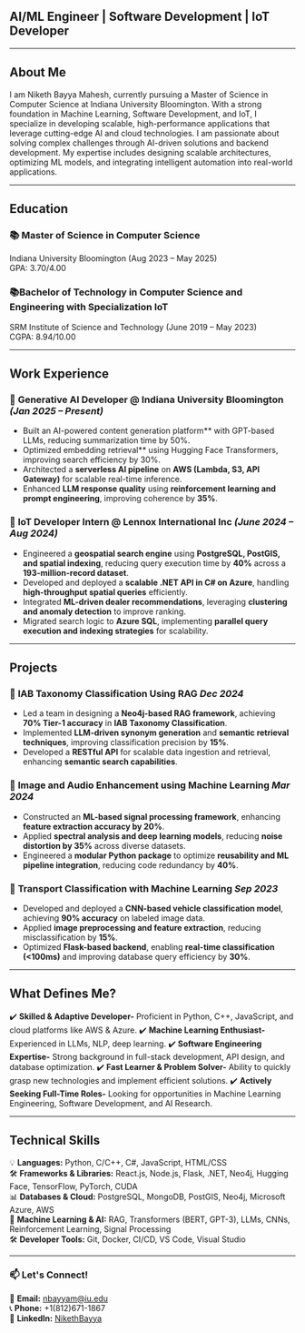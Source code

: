## AI/ML Engineer | Software Development | IoT Developer 

---
## **About Me**
I am Niketh Bayya Mahesh, currently pursuing a Master of Science in Computer Science at Indiana University Bloomington. With a strong foundation in Machine Learning, Software Development, and IoT, I specialize in developing scalable, high-performance applications that leverage cutting-edge AI and cloud technologies. I am passionate about solving complex challenges through AI-driven solutions and backend development. My expertise includes designing scalable architectures, optimizing ML models, and integrating intelligent automation into real-world applications.

---
## **Education**  
### 📚 **Master of Science in Computer Science** 
Indiana University Bloomington (Aug 2023 – May 2025)  
GPA: 3.70/4.00 

### 📚**Bachelor of Technology in Computer Science and Engineering with Specialization IoT**  
SRM Institute of Science and Technology (June 2019 – May 2023)  
CGPA: 8.94/10.00

---
## **Work Experience**  
### 🔹 **Generative AI Developer @ Indiana University Bloomington** *(Jan 2025 – Present)*  
- Built an AI-powered content generation platform** with GPT-based LLMs, reducing summarization time by 50%.  
- Optimized embedding retrieval** using Hugging Face Transformers, improving search efficiency by 30%.  
- Architected a **serverless AI pipeline** on **AWS (Lambda, S3, API Gateway)** for scalable real-time inference.  
- Enhanced **LLM response quality** using **reinforcement learning and prompt engineering**, improving coherence by **35%**.  

### 🔹 **IoT Developer Intern @ Lennox International Inc** *(June 2024 – Aug 2024)*  
- Engineered a **geospatial search engine** using **PostgreSQL, PostGIS, and spatial indexing**, reducing query execution time by **40%** across a **193-million-record dataset**.  
- Developed and deployed a **scalable .NET API in C# on Azure**, handling **high-throughput spatial queries** efficiently.  
- Integrated **ML-driven dealer recommendations**, leveraging **clustering and anomaly detection** to improve ranking.  
- Migrated search logic to **Azure SQL**, implementing **parallel query execution and indexing strategies** for scalability.   

---
## **Projects**  
### 📌 **IAB Taxonomy Classification Using RAG**  *Dec 2024*  
- Led a team in designing a **Neo4j-based RAG framework**, achieving **70% Tier-1 accuracy** in **IAB Taxonomy Classification**.  
- Implemented **LLM-driven synonym generation** and **semantic retrieval techniques**, improving classification precision by **15%**.  
- Developed a **RESTful API** for scalable data ingestion and retrieval, enhancing **semantic search capabilities**.  

### 📌 **Image and Audio Enhancement using Machine Learning**  *Mar 2024*  
- Constructed an **ML-based signal processing framework**, enhancing **feature extraction accuracy by 20%**.  
- Applied **spectral analysis and deep learning models**, reducing **noise distortion by 35%** across diverse datasets.  
- Engineered a **modular Python package** to optimize **reusability and ML pipeline integration**, reducing code redundancy by **40%**.  

### 📌 **Transport Classification with Machine Learning**  *Sep 2023*  
- Developed and deployed a **CNN-based vehicle classification model**, achieving **90% accuracy** on labeled image data.  
- Applied **image preprocessing and feature extraction**, reducing misclassification by **15%**.  
- Optimized **Flask-based backend**, enabling **real-time classification (<100ms)** and improving database query efficiency by **30%**.  

---
## **What Defines Me?**
✔️ **Skilled & Adaptive Developer-**  Proficient in Python, C++, JavaScript, and cloud platforms like AWS & Azure.
✔️ **Machine Learning Enthusiast-**  Experienced in LLMs, NLP, deep learning.
✔️ **Software Engineering Expertise-**  Strong background in full-stack development, API design, and database optimization.
✔️ **Fast Learner & Problem Solver-**  Ability to quickly grasp new technologies and implement efficient solutions.
✔️ **Actively Seeking Full-Time Roles-**  Looking for opportunities in Machine Learning Engineering, Software Development, and AI Research.

---
## **Technical Skills**  
💡 **Languages:** Python, C/C++, C#, JavaScript, HTML/CSS  
🛠 **Frameworks & Libraries:** React.js, Node.js, Flask, .NET, Neo4j, Hugging Face, TensorFlow, PyTorch, CUDA  
📊 **Databases & Cloud:** PostgreSQL, MongoDB, PostGIS, Neo4j, Microsoft Azure, AWS  
🤖 **Machine Learning & AI:** RAG, Transformers (BERT, GPT-3), LLMs, CNNs, Reinforcement Learning, Signal Processing  
🛠 **Developer Tools:** Git, Docker, CI/CD, VS Code, Visual Studio  

---

### **📫 Let's Connect!**
📧 **Email:** nbayyam@iu.edu  
📞 **Phone:** +1(812)671-1867  
🔗 **LinkedIn:** [NikethBayya](https://www.linkedin.com/in/niketh-bayya/)
